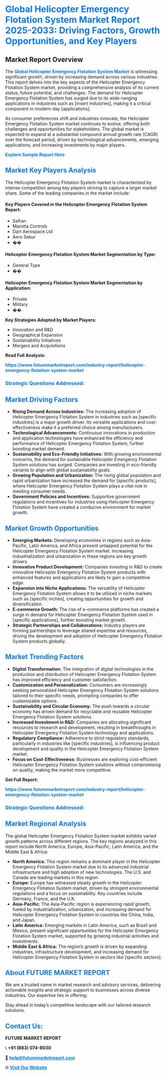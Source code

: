 <h1 style="color: #007BFF;">Global Helicopter Emergency Flotation System Market Report 2025-2033: Driving Factors, Growth Opportunities, and Key Players</h1>

<section id="overview">
<h2>Market Report Overview</h2>
<p>The <a href="https://www.futuremarketreport.com/industry-report/helicopter-emergency-flotation-system-market" style="color: #007BFF; text-decoration: none;"><strong>Global Helicopter Emergency Flotation System Market</strong></a> is witnessing significant growth, driven by increasing demand across various industries. This report delves into the key aspects of the Helicopter Emergency Flotation System market, providing a comprehensive analysis of its current status, future potential, and challenges. The demand for Helicopter Emergency Flotation System has surged due to its wide-ranging applications in industries such as [insert industries], making it a critical component in modern-day [applications].</p>
<p>As consumer preferences shift and industries innovate, the Helicopter Emergency Flotation System market continues to evolve, offering both challenges and opportunities for stakeholders. The global market is expected to expand at a substantial compound annual growth rate (CAGR) over the forecast period, driven by technological advancements, emerging applications, and increasing investments by major players.</p>
</section>

<section id="overview">
<p><a href="https://www.futuremarketreport.com/request-sample/reportId=117785" style="color: #007BFF; text-decoration: none;"><strong>Explore Sample Report Here</strong></a></p>
</section>

<section id="key-players">
<h2 style="color: #007BFF;">Market Key Players Analysis</h2>
<p>The Helicopter Emergency Flotation System market is characterized by intense competition among key players striving to capture a larger market share. Some of the leading companies in the market include:</p>
<h4>Key Players Covered in the Helicopter Emergency Flotation System Report:</h4>
<ul><li>Safran</li><li>Marotta Controls</li><li>Dart Aerospace Ltd</li><li>Aero Sekur</li><li>��</li></ul>
<h4>Helicopter Emergency Flotation System Market Segmentation by Type:</h4>
<ul><li>General Type</li><li>��</li></ul>

<h4>Helicopter Emergency Flotation System Market Segmentation by Application:</h4>
<ul><li>Private</li><li>Military</li><li>��</li></ul>
<p><strong>Key Strategies Adopted by Market Players:</strong></p>
<ul>
<li>Innovation and R&D</li>
<li>Geographical Expansion</li>
<li>Sustainability Initiatives</li>
<li>Mergers and Acquisitions</li>
</ul>
</section>

<section>
<p><strong>Read Full Analysis: </strong></p><a href="https://www.futuremarketreport.com/industry-report/helicopter-emergency-flotation-system-market" style="color: #007BFF; text-decoration: none;"><strong>https://www.futuremarketreport.com/industry-report/helicopter-emergency-flotation-system-market</strong></a>
<h3 style="color: #007BFF;">Strategic Questions Addressed:</h3>
</section>

<section id="driving-factors">
<h2 style="color: #007BFF;">Market Driving Factors</h2>
<ul>
<li><strong>Rising Demand Across Industries:</strong> The increasing adoption of Helicopter Emergency Flotation System in industries such as [specific industries] is a major growth driver. Its versatile applications and cost-effectiveness make it a preferred choice among manufacturers.</li>
<li><strong>Technological Advancements:</strong> Continuous innovations in production and application technologies have enhanced the efficiency and performance of Helicopter Emergency Flotation System, further boosting market demand.</li>
<li><strong>Sustainability and Eco-Friendly Initiatives:</strong> With growing environmental concerns, the demand for sustainable Helicopter Emergency Flotation System solutions has surged. Companies are investing in eco-friendly variants to align with global sustainability goals.</li>
<li><strong>Growing Population and Urbanization:</strong> The rising global population and rapid urbanization have increased the demand for [specific products], where Helicopter Emergency Flotation System plays a vital role in meeting consumer needs.</li>
<li><strong>Government Policies and Incentives:</strong> Supportive government regulations and incentives for industries using Helicopter Emergency Flotation System have created a conducive environment for market growth.</li>
</ul>
</section>

<section id="growth-opportunities">
<h2 style="color: #007BFF;">Market Growth Opportunities</h2>
<ul>
<li><strong>Emerging Markets:</strong> Developing economies in regions such as Asia-Pacific, Latin America, and Africa present untapped potential for the Helicopter Emergency Flotation System market. Increasing industrialization and urbanization in these regions are key growth drivers.</li>
<li><strong>Innovative Product Development:</strong> Companies investing in R&D to create innovative Helicopter Emergency Flotation System products with enhanced features and applications are likely to gain a competitive edge.</li>
<li><strong>Expansion into Niche Applications:</strong> The versatility of Helicopter Emergency Flotation System allows it to be utilized in niche markets such as [specific niches], creating opportunities for growth and diversification.</li>
<li><strong>E-commerce Growth:</strong> The rise of e-commerce platforms has created a surge in demand for Helicopter Emergency Flotation System used in [specific applications], further boosting market growth.</li>
<li><strong>Strategic Partnerships and Collaborations:</strong> Industry players are forming partnerships to leverage shared expertise and resources, driving the development and adoption of Helicopter Emergency Flotation System products globally.</li>
</ul>
</section>

<section id="trending-factors">
<h2 style="color: #007BFF;">Market Trending Factors</h2>
<ul>
<li><strong>Digital Transformation:</strong> The integration of digital technologies in the production and distribution of Helicopter Emergency Flotation System has improved efficiency and customer satisfaction.</li>
<li><strong>Customization and Personalization:</strong> Consumers are increasingly seeking personalized Helicopter Emergency Flotation System solutions tailored to their specific needs, prompting companies to offer customizable options.</li>
<li><strong>Sustainability and Circular Economy:</strong> The push towards a circular economy has driven demand for recyclable and reusable Helicopter Emergency Flotation System solutions.</li>
<li><strong>Increased Investment in R&D:</strong> Companies are allocating significant resources to research and development, resulting in breakthroughs in Helicopter Emergency Flotation System technology and applications.</li>
<li><strong>Regulatory Compliance:</strong> Adherence to strict regulatory standards, particularly in industries like [specific industries], is influencing product development and quality in the Helicopter Emergency Flotation System market.</li>
<li><strong>Focus on Cost-Effectiveness:</strong> Businesses are exploring cost-efficient Helicopter Emergency Flotation System solutions without compromising on quality, making the market more competitive.</li>
</ul>
</section>

<section>
<p><strong>Get Full Report: </strong></p><a href="https://www.futuremarketreport.com/industry-report/helicopter-emergency-flotation-system-market" style="color: #007BFF; text-decoration: none;"><strong>https://www.futuremarketreport.com/industry-report/helicopter-emergency-flotation-system-market</strong></a>
<h3 style="color: #007BFF;">Strategic Questions Addressed:</h3>
</section>


<section id="regional-analysis">
<h2 style="color: #007BFF;">Market Regional Analysis</h2>
<p>The global Helicopter Emergency Flotation System market exhibits varied growth patterns across different regions. The key regions analyzed in this report include North America, Europe, Asia-Pacific, Latin America, and the Middle East & Africa:</p>
<ul>
<li><strong>North America:</strong> This region remains a dominant player in the Helicopter Emergency Flotation System market due to its advanced industrial infrastructure and high adoption of new technologies. The U.S. and Canada are leading markets in this region.</li>
<li><strong>Europe:</strong> Europe has witnessed steady growth in the Helicopter Emergency Flotation System market, driven by stringent environmental regulations and a focus on sustainability. Key countries include Germany, France, and the U.K.</li>
<li><strong>Asia-Pacific:</strong> The Asia-Pacific region is experiencing rapid growth, fueled by industrialization, urbanization, and increasing demand for Helicopter Emergency Flotation System in countries like China, India, and Japan.</li>
<li><strong>Latin America:</strong> Emerging markets in Latin America, such as Brazil and Mexico, present significant opportunities for the Helicopter Emergency Flotation System market, supported by growing industrial activities and investments.</li>
<li><strong>Middle East & Africa:</strong> The region’s growth is driven by expanding industries, infrastructure development, and increasing demand for Helicopter Emergency Flotation System in sectors like [specific sectors].</li>
</ul>
</section>

<footer>
<h2 style="color: #007BFF;">About FUTURE MARKET REPORT</h2>
<p>We are a trusted name in market research and advisory services, delivering actionable insights and strategic support to businesses across diverse industries. Our expertise lies in offering:</p>

<p>Stay ahead in today’s competitive landscape with our tailored research solutions.</p>

<h2 style="color: #007BFF;">Contact Us:</h2>
<p><strong>FUTURE MARKET REPORT</strong></p>
<p>📞 <strong>+91 (883) 074-8030</strong></p>
<p>📧 <strong><a href="mailto:help@futuremarketreport.com" style="color: #007BFF;">help@futuremarketreport.com</a></strong></p>
<p>🌐 <strong><a href="https://www.futuremarketreport.com/" style="color: #007BFF;">Visit Our Website</a></strong></p>
</footer>